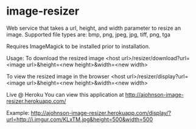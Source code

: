 image-resizer
=============

Web service that takes a url, height, and width parameter to resize an image. Supported file types are: bmp, png, jpeg, jpg, tiff, png, tga

Requires ImageMagick to be installed prior to installation.

Usage:
To download the resized image
\<host url\>/resizer/download?url=\<image url\>&height=\<new height\>&width=\<new width\>

To view the resized image in the browser
\<host url\>/resizer/display?url=\<image url\>&height=\<new height\>&width=\<new width\>

Live @ Heroku
You can view this application at http://ajohnson-image-resizer.herokuapp.com/

Example: http://ajohnson-image-resizer.herokuapp.com/display/?url=http://i.imgur.com/KLxTM.jpg&height=500&width=500